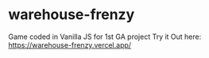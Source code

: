 # warehouse-frenzy
Game coded in Vanilla JS for 1st GA project 
Try it Out here: https://warehouse-frenzy.vercel.app/

